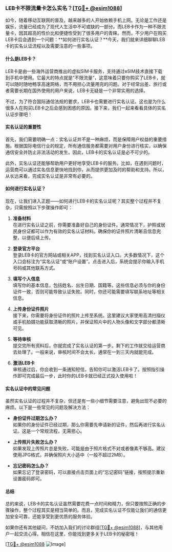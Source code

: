 ### LEB卡不限流量卡怎么实名？[[TG💪+ @esim1088](https://t.me/s/esim1088)]

如今，随着移动互联网的普及，越来越多的人开始依赖手机上网。无论是工作还是娱乐，流量已经成为了现代人生活中不可或缺的一部分。而LEB卡作为一种不限流量卡，因其超高的性价比和便捷性受到了很多用户的青睐。然而，不少用户在购买LEB卡后会遇到一个问题：**如何进行实名认证？**今天，我们就来详细聊聊LEB卡的实名认证流程以及需要注意的一些事项。

#### 什么是LEB卡？

LEB卡是由一些海外运营商推出的虚拟SIM卡服务，支持通过eSIM技术直接下载到手机中使用。它最大的特点就是“不限流量”，这意味着只要你购买了LEB卡，就可以随时随地畅享高速网络，而不用担心流量用完的问题。对于经常出差、旅行或者需要长期在国外使用的用户来说，LEB卡无疑是一个非常实用的选择。

不过，为了符合国际通信法规的要求，LEB卡也需要进行实名认证。这也是为什么很多人在购买LEB卡之后会感到困惑的原因。接下来，我们一起来看看具体的实名认证步骤吧！

#### 实名认证的重要性

首先，我们需要明确一点：实名认证并不是一种麻烦，而是保障用户权益的重要措施。根据国际电信行业的规定，所有通信服务都需要对用户身份进行核实，以确保通信安全并防止非法活动的发生。因此，LEB卡的实名认证是必不可少的。

此外，实名认证还能够帮助用户更好地享受LEB卡的服务。比如，在遇到问题时，运营商可以通过实名信息更快地找到你，从而提供更加及时的帮助和支持。所以，从长远来看，完成实名认证是非常有必要的。

#### 如何进行实名认证？

现在，让我们进入正题——如何进行LEB卡的实名认证呢？其实整个过程并不复杂，只需按照以下步骤操作即可：

1. **准备材料**  
   在进行实名认证之前，你需要准备好自己的身份证件。通常情况下，护照或居民身份证都可以作为有效的实名认证材料。确保你的证件照片清晰且信息完整，以便后续上传。

2. **登录官方平台**  
   登录LEB卡的官方网站或相关APP，找到实名认证入口。大多数情况下，这个入口会标注为“实名认证”或“账户设置”。点击进入后，系统会提示你输入手机号码或其他联系方式。

3. **填写个人信息**  
   填写你的基本信息，包括姓名、出生日期、国籍等。这些信息必须与你的身份证件一致，否则可能导致认证失败。同时，你还可能需要填写联系地址等相关信息。

4. **上传身份证件照片**  
   接下来，你需要将身份证件的照片上传至系统。这里建议大家使用高清扫描仪或手机拍摄功能获取清晰的照片，并保证照片中的人物头像和文字部分都清晰可见。

5. **等待审核**  
   提交完所有资料后，你就完成了实名认证的第一步。剩下的工作就交给运营商去处理了。一般来说，审核时间不会太长，通常在一到三天内就能完成。

6. **激活LEB卡**  
   审核通过后，你会收到一条通知短信，告知你可以激活LEB卡了。按照指引操作即可完成最后一步，此时你的LEB卡就已经正式投入使用啦！

#### 实名认证中的常见问题

虽然实名认证的过程并不复杂，但还是有一些小细节需要注意，避免出现不必要的麻烦。以下是一些常见的问题及解决方法：

- **身份证件过期怎么办？**  
  如果你的身份证件已经过期，那么你需要先申请新的证件，然后再进行实名认证。这是一个常规流程，无需担心。

- **上传照片失败怎么办？**  
  如果发现上传照片总是失败，可能是由于照片格式不对或者像素不够高。建议使用JPG格式，并确保照片大小适中（一般不超过2MB）。

- **忘记密码怎么办？**  
  如果忘记了登录密码，可以直接点击页面上的“忘记密码”链接，按照提示重新设置密码即可。

#### 总结

总的来说，LEB卡的实名认证虽然需要花费一点时间和精力，但只要按照正确的步骤操作，整个过程其实是相当简单的。而且，完成实名认证不仅能让我们的通信更加安全可靠，还能享受到更优质的服务体验。

如果你还有其他疑问，不妨加入我们的讨论群组[[TG💪+ @esim1088](https://t.me/s/esim1088)]，与其他用户一起交流心得。相信在这里，你能找到更多关于LEB卡的秘密哦！

[[TG💪+ @esim1088](https://t.me/s/esim1088) ![Image](https://i.postimg.cc/4NQfJmqS/Snipaste-2025-05-13-00-14-12.png)]